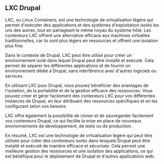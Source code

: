 ## LXC Drupal


LXC, ou Linux Containers, est une technologie de virtualisation légère qui permet d'exécuter des applications et des systèmes d'exploitation isolés les uns des autres, tout en partageant le même noyau du système hôte. Les conteneurs LXC offrent une alternative efficace aux machines virtuelles traditionnelles, car ils sont plus légers en ressources et offrent une isolation plus fine.

Dans le contexte de Drupal, LXC peut être utilisé pour créer un environnement isolé dans lequel Drupal peut être installé et exécuté. Cela permet de séparer les différentes applications et de fournir un environnement dédié à Drupal, sans interférence avec d'autres logiciels ou services.

En utilisant LXC pour Drupal, vous pouvez bénéficier des avantages de l'isolation, de la portabilité et de la gestion efficace des ressources. Vous pouvez créer et gérer facilement des conteneurs LXC pour vos différentes instances de Drupal, en leur attribuant des ressources spécifiques et en les configurant selon vos besoins.

LXC offre également la possibilité de cloner et de sauvegarder facilement vos conteneurs Drupal, ce qui facilite la mise en place de nouveaux environnements de développement, de tests ou de production.

En résumé, LXC est une technologie de virtualisation légère qui peut être utilisée pour créer des conteneurs isolés dans lesquels Drupal peut être installé et exécuté de manière efficace et sécurisée. Cela permet une meilleure gestion des ressources et une isolation des applications, ce qui est bénéfique pour le déploiement de Drupal et d'autres applications web.
